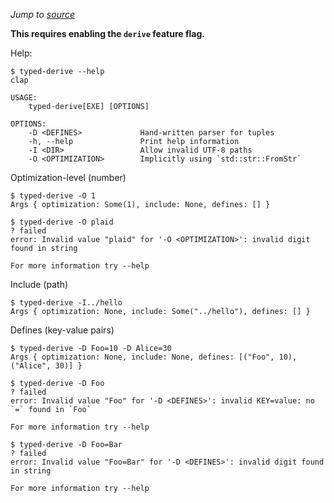 *Jump to [source](typed-derive.rs)*

**This requires enabling the `derive` feature flag.**

Help:
```console
$ typed-derive --help
clap 

USAGE:
    typed-derive[EXE] [OPTIONS]

OPTIONS:
    -D <DEFINES>             Hand-written parser for tuples
    -h, --help               Print help information
    -I <DIR>                 Allow invalid UTF-8 paths
    -O <OPTIMIZATION>        Implicitly using `std::str::FromStr`

```

Optimization-level (number)
```console
$ typed-derive -O 1
Args { optimization: Some(1), include: None, defines: [] }

$ typed-derive -O plaid
? failed
error: Invalid value "plaid" for '-O <OPTIMIZATION>': invalid digit found in string

For more information try --help

```

Include (path)
```console
$ typed-derive -I../hello
Args { optimization: None, include: Some("../hello"), defines: [] }

```

Defines (key-value pairs)
```console
$ typed-derive -D Foo=10 -D Alice=30
Args { optimization: None, include: None, defines: [("Foo", 10), ("Alice", 30)] }

$ typed-derive -D Foo
? failed
error: Invalid value "Foo" for '-D <DEFINES>': invalid KEY=value: no `=` found in `Foo`

For more information try --help

$ typed-derive -D Foo=Bar
? failed
error: Invalid value "Foo=Bar" for '-D <DEFINES>': invalid digit found in string

For more information try --help

```
